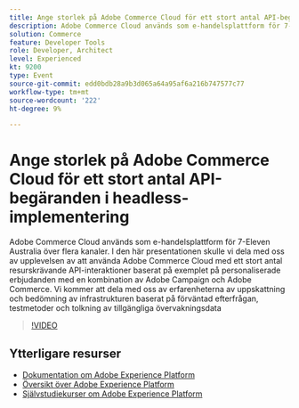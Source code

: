 ```yaml
---
title: Ange storlek på Adobe Commerce Cloud för ett stort antal API-begäranden i headless-implementering
description: Adobe Commerce Cloud används som e-handelsplattform för 7-Eleven Australia över flera kanaler. I den här presentationen skulle vi dela med oss av upplevelsen av att använda Adobe Commerce Cloud med ett stort antal resurskrävande API-interaktioner baserat på exemplet på personaliserade erbjudanden med en kombination av Adobe Campaign och Adobe Commerce. Vi kommer att dela med oss av erfarenheterna av uppskattning och bedömning av infrastrukturen baserat på förväntad efterfrågan, testmetoder och tolkning av tillgängliga övervakningsdata.
solution: Commerce
feature: Developer Tools
role: Developer, Architect
level: Experienced
kt: 9200
type: Event
source-git-commit: edd0bdb28a9b3d065a64a95af6a216b747577c77
workflow-type: tm+mt
source-wordcount: '222'
ht-degree: 9%

---
```


# Ange storlek på Adobe Commerce Cloud för ett stort antal API-begäranden i headless-implementering

Adobe Commerce Cloud används som e-handelsplattform för 7-Eleven Australia över flera kanaler. I den här presentationen skulle vi dela med oss av upplevelsen av att använda Adobe Commerce Cloud med ett stort antal resurskrävande API-interaktioner baserat på exemplet på personaliserade erbjudanden med en kombination av Adobe Campaign och Adobe Commerce. Vi kommer att dela med oss av erfarenheterna av uppskattning och bedömning av infrastrukturen baserat på förväntad efterfrågan, testmetoder och tolkning av tillgängliga övervakningsdata

>[!VIDEO](https://video.tv.adobe.com/v/337726/?quality=12&learn=on&hidetitle=true)

## Ytterligare resurser

- [Dokumentation om Adobe Experience Platform](https://experienceleague.adobe.com/docs/experience-platform.html)
- [Översikt över Adobe Experience Platform](https://experienceleague.adobe.com/docs/experience-platform/landing/home.html)
- [Självstudiekurser om Adobe Experience Platform](https://experienceleague.adobe.com/docs/platform-learn/tutorials/overview.html?lang=sv)
